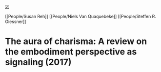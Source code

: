 [🇿](zotero://select/groups/5641742/items/5ETA5QDP)

[[People/Susan Reh]] [[People/Niels Van Quaquebeke]] [[People/Steffen R. Giessner]] 
# The aura of charisma: A review on the embodiment perspective as signaling (2017)

